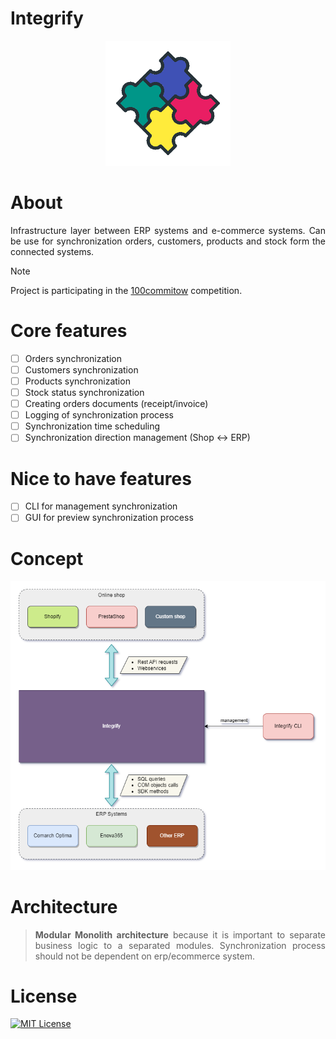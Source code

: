 # Integrify

<p align="center">
  <img src="docs/integrify.logo.png" alt="logo" width="200"/>
</p>
<div style="text-align: justify;">

# About
Infrastructure layer between ERP systems and e-commerce systems. Can be use for synchronization orders, customers, products and stock form the connected systems.

> [!NOTE]  
> Project is participating in the [100commitow](https://100commitow.pl/ "100commitow.pl") competition.

# Core features
- [ ] Orders synchronization
- [ ] Customers synchronization
- [ ] Products synchronization 
- [ ] Stock status synchronization
- [ ] Creating orders documents (receipt/invoice)
- [ ] Logging of synchronization process
- [ ] Synchronization time scheduling
- [ ] Synchronization direction management (Shop <-> ERP) 

# Nice to have features
- [ ] CLI for management synchronization
- [ ] GUI for preview synchronization process

# Concept
![concept_image](docs/integrify.drawio.concept.png)

# Architecture
> **Modular Monolith architecture** because it is important to separate business logic to a separated modules. Synchronization process should not be dependent on erp/ecommerce system.

# License
[![MIT License](https://img.shields.io/badge/License-MIT-green.svg)](https://choosealicense.com/licenses/mit/)
